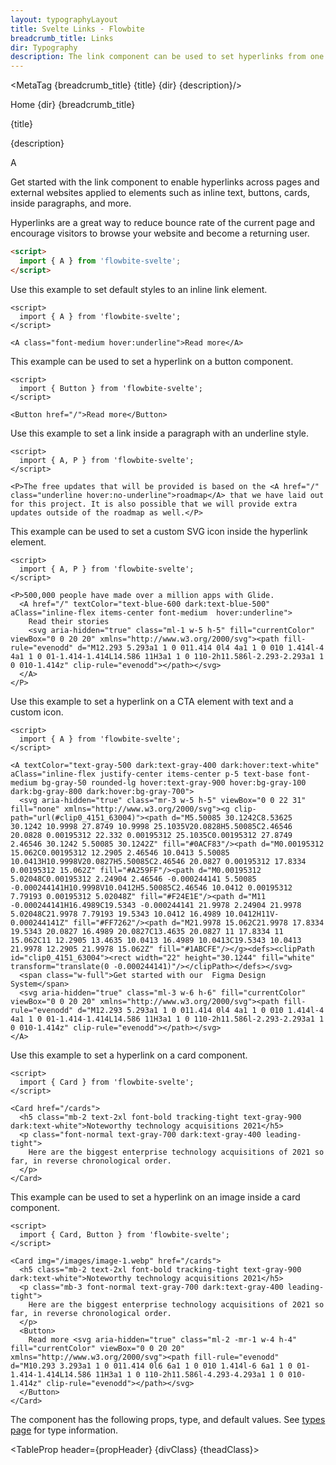 ```yaml
---
layout: typographyLayout
title: Svelte Links - Flowbite
breadcrumb_title: Links
dir: Typography
description: The link component can be used to set hyperlinks from one page to another or to an external website when clicking on an inline text item, button, or card
---
```


<MetaTag {breadcrumb_title} {title} {dir} {description}/>

<script>
  import { Htwo, ExampleDiv, GitHubSource, CompoDescription, TableProp, TableDefaultRow, MetaTag } from '../utils'
  
  import {  A, Heading, Breadcrumb, BreadcrumbItem } from '$lib'
  import { props as items1 } from '../props/A.json'
  let propHeader = ['Name', 'Type', 'Default']
  let divClass='w-full relative overflow-x-auto shadow-md sm:rounded-lg py-4'
  let theadClass ='text-xs text-gray-700 uppercase bg-gray-50 dark:bg-gray-700 dark:text-white'
</script>

<Breadcrumb class="pt-16 py-8">
  <BreadcrumbItem href="/" home >Home</BreadcrumbItem>
  <BreadcrumbItem>{dir}</BreadcrumbItem>
  <BreadcrumbItem>{breadcrumb_title}</BreadcrumbItem>
</Breadcrumb>

<Heading class="mb-2" tag="h1" customSize="text-3xl">{title}</Heading>

<CompoDescription>{description}</CompoDescription>

<ExampleDiv>
<GitHubSource href="buttongroups/A.svelte">A</GitHubSource>
</ExampleDiv>

Get started with the link component to enable hyperlinks across pages and external websites applied to elements such as inline text, buttons, cards, inside paragraphs, and more.

Hyperlinks are a great way to reduce bounce rate of the current page and encourage visitors to browse your website and become a returning user.

<Htwo label="Setup" />

```html
<script>
  import { A } from 'flowbite-svelte';
</script>
```

<Htwo label="Default link" />

Use this example to set default styles to an inline link element.

```svelte example
<script>
  import { A } from 'flowbite-svelte';
</script>

<A class="font-medium hover:underline">Read more</A>
```

<Htwo label="Button" />

This example can be used to set a hyperlink on a button component.

```svelte example
<script>
  import { Button } from 'flowbite-svelte';
</script>

<Button href="/">Read more</Button>
```

<Htwo label="Pagagraph" />

Use this example to set a link inside a paragraph with an underline style.

```svelte example
<script>
  import { A, P } from 'flowbite-svelte';
</script>

<P>The free updates that will be provided is based on the <A href="/" class="underline hover:no-underline">roadmap</A> that we have laid out for this project. It is also possible that we will provide extra updates outside of the roadmap as well.</P>
```

<Htwo label="Icon link" />

This example can be used to set a custom SVG icon inside the hyperlink element.

```svelte example
<script>
  import { A, P } from 'flowbite-svelte';
</script>

<P>500,000 people have made over a million apps with Glide. 
  <A href="/" textColor="text-blue-600 dark:text-blue-500" aClass="inline-flex items-center font-medium  hover:underline">
    Read their stories
    <svg aria-hidden="true" class="ml-1 w-5 h-5" fill="currentColor" viewBox="0 0 20 20" xmlns="http://www.w3.org/2000/svg"><path fill-rule="evenodd" d="M12.293 5.293a1 1 0 011.414 0l4 4a1 1 0 010 1.414l-4 4a1 1 0 01-1.414-1.414L14.586 11H3a1 1 0 110-2h11.586l-2.293-2.293a1 1 0 010-1.414z" clip-rule="evenodd"></path></svg>
  </A>
</P>
```

<Htwo label="CTA link" />

Use this example to set a hyperlink on a CTA element with text and a custom icon.

```svelte example
<script>
  import { A } from 'flowbite-svelte';
</script>

<A textColor="text-gray-500 dark:text-gray-400 dark:hover:text-white" aClass="inline-flex justify-center items-center p-5 text-base font-medium bg-gray-50 rounded-lg hover:text-gray-900 hover:bg-gray-100 dark:bg-gray-800 dark:hover:bg-gray-700">
  <svg aria-hidden="true" class="mr-3 w-5 h-5" viewBox="0 0 22 31" fill="none" xmlns="http://www.w3.org/2000/svg"><g clip-path="url(#clip0_4151_63004)"><path d="M5.50085 30.1242C8.53625 30.1242 10.9998 27.8749 10.9998 25.1035V20.0828H5.50085C2.46546 20.0828 0.00195312 22.332 0.00195312 25.1035C0.00195312 27.8749 2.46546 30.1242 5.50085 30.1242Z" fill="#0ACF83"/><path d="M0.00195312 15.062C0.00195312 12.2905 2.46546 10.0413 5.50085 10.0413H10.9998V20.0827H5.50085C2.46546 20.0827 0.00195312 17.8334 0.00195312 15.062Z" fill="#A259FF"/><path d="M0.00195312 5.02048C0.00195312 2.24904 2.46546 -0.000244141 5.50085 -0.000244141H10.9998V10.0412H5.50085C2.46546 10.0412 0.00195312 7.79193 0.00195312 5.02048Z" fill="#F24E1E"/><path d="M11 -0.000244141H16.4989C19.5343 -0.000244141 21.9978 2.24904 21.9978 5.02048C21.9978 7.79193 19.5343 10.0412 16.4989 10.0412H11V-0.000244141Z" fill="#FF7262"/><path d="M21.9978 15.062C21.9978 17.8334 19.5343 20.0827 16.4989 20.0827C13.4635 20.0827 11 17.8334 11 15.062C11 12.2905 13.4635 10.0413 16.4989 10.0413C19.5343 10.0413 21.9978 12.2905 21.9978 15.062Z" fill="#1ABCFE"/></g><defs><clipPath id="clip0_4151_63004"><rect width="22" height="30.1244" fill="white" transform="translate(0 -0.000244141)"/></clipPath></defs></svg>
  <span class="w-full">Get started with our  Figma Design System</span>
  <svg aria-hidden="true" class="ml-3 w-6 h-6" fill="currentColor" viewBox="0 0 20 20" xmlns="http://www.w3.org/2000/svg"><path fill-rule="evenodd" d="M12.293 5.293a1 1 0 011.414 0l4 4a1 1 0 010 1.414l-4 4a1 1 0 01-1.414-1.414L14.586 11H3a1 1 0 110-2h11.586l-2.293-2.293a1 1 0 010-1.414z" clip-rule="evenodd"></path></svg>
</A>
```

<Htwo label="Card link" />

Use this example to set a hyperlink on a card component.

```svelte example
<script>
  import { Card } from 'flowbite-svelte';
</script>

<Card href="/cards">
  <h5 class="mb-2 text-2xl font-bold tracking-tight text-gray-900 dark:text-white">Noteworthy technology acquisitions 2021</h5>
  <p class="font-normal text-gray-700 dark:text-gray-400 leading-tight">
    Here are the biggest enterprise technology acquisitions of 2021 so far, in reverse chronological order.
  </p>
</Card>
```

<Htwo label="Image link" />

This example can be used to set a hyperlink on an image inside a card component.

```svelte example
<script>
  import { Card, Button } from 'flowbite-svelte';
</script>

<Card img="/images/image-1.webp" href="/cards">
  <h5 class="mb-2 text-2xl font-bold tracking-tight text-gray-900 dark:text-white">Noteworthy technology acquisitions 2021</h5>
  <p class="mb-3 font-normal text-gray-700 dark:text-gray-400 leading-tight">
    Here are the biggest enterprise technology acquisitions of 2021 so far, in reverse chronological order.
  </p>
  <Button>
    Read more <svg aria-hidden="true" class="ml-2 -mr-1 w-4 h-4" fill="currentColor" viewBox="0 0 20 20" xmlns="http://www.w3.org/2000/svg"><path fill-rule="evenodd" d="M10.293 3.293a1 1 0 011.414 0l6 6a1 1 0 010 1.414l-6 6a1 1 0 01-1.414-1.414L14.586 11H3a1 1 0 110-2h11.586l-4.293-4.293a1 1 0 010-1.414z" clip-rule="evenodd"></path></svg>
  </Button>
</Card>
```

<Htwo label="Props" />

The component has the following props, type, and default values. See <A href="/pages/types">types page</A> for type information.

<TableProp header={propHeader} {divClass} {theadClass}>
  <TableDefaultRow items={items1} rowState='hover' />
</TableProp>
